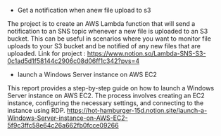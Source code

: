 -   Get a notification when anew file upload to s3 


 The project is to create an AWS Lambda function that will send a notification to an SNS topic whenever a new file is uploaded to an S3 bucket. 
 This can be useful in scenarios where you want to monitor
 file uploads to your S3 bucket and be notified of any new files that are uploaded.
 Link for project :
	 https://www.notion.so/Lambda-SNS-S3-0c1ad5d1f58144c2906c08d06ff1c342?pvs=4
	 
	 
- launch a Windows Server instance on AWS EC2

This report provides a step-by-step guide on how to launch a Windows Server instance on AWS EC2. The process involves creating an EC2 instance, 
configuring the necessary settings, and connecting to the instance using RDP.
https://hot-hamburger-15d.notion.site/launch-a-Windows-Server-instance-on-AWS-EC2-5f9c3ffc58e64c26a662fb0fcce09266


